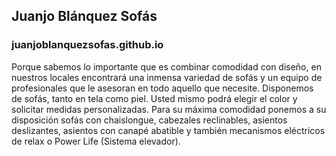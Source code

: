 ## Juanjo Blánquez Sofás

### juanjoblanquezsofas.github.io

Porque sabemos lo importante que es combinar comodidad con diseño, en nuestros locales encontrará una inmensa variedad de sofás y un equipo de profesionales que le asesoran en todo aquello que necesite. Disponemos de sofás, tanto en tela como piel. Usted mismo podrá elegir el color y solicitar medidas personalizadas. Para su máxima comodidad ponemos a su disposición sofás con chaislongue, cabezales reclinables, asientos deslizantes, asientos con canapé abatible y también mecanismos eléctricos de relax o Power Life (Sistema elevador).
